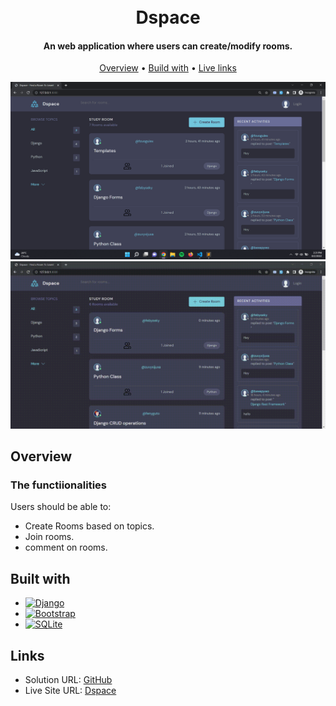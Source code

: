 <h1 align="center">
  <br>
  Dspace
  <br>
</h1>

<h4 align="center">An web application where users can create/modify rooms.</h4>

<p align="center">
  <a href="#overview">Overview</a> •
  <a href="#built-with">Build with</a> •
  <a href="#links">Live links</a>
</p>

![screenshot](media/dspace.png)
![screenshot](media/dspace.gif)

## Overview

### The functiionalities

Users should be able to:

- Create Rooms based on topics.
- Join rooms.
- comment on rooms.

## Built with

- [![Django][Django.com]][Django-url] 
- [![Bootstrap][Bootstrap.com]][Bootstrap-url] 
- [![SQLite][SQLite.com]][SQLite-url]


## Links

- Solution URL: [GitHub](https://github.com/manupranav/DSpace)
- Live Site URL: [Dspace](https://dspaces.herokuapp.com/)

[Bootstrap.com]: https://img.shields.io/badge/Bootstrap-563D7C?style=for-the-badge&logo=bootstrap&logoColor=white
[Bootstrap-url]: https://getbootstrap.com
[Django.com]: https://img.shields.io/badge/Django-092E20?style=for-the-badge&logo=django&logoColor=white
[Django-url]: https://www.djangoproject.com/
[SQLite.com]: https://img.shields.io/badge/SQLite-07405E?style=for-the-badge&logo=sqlite&logoColor=white
[SQLite-url]: https://www.sqlite.org/index.html
[Postgresql.com]: https://img.shields.io/badge/PostgreSQL-316192?style=for-the-badge&logo=postgresql&logoColor=white
[Postgresql-url]: https://www.postgresql.org/



    	
        